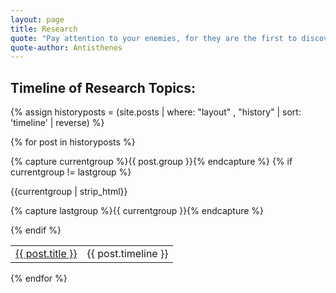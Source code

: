 ```yaml
---
layout: page
title: Research
quote: "Pay attention to your enemies, for they are the first to discover your mistakes."
quote-author: Antisthenes
---
```


<h2>Timeline of Research Topics:</h2>

{% assign historyposts = 
	(site.posts | where: "layout" , "history" | sort: 'timeline' | reverse) %}

{% for post in historyposts %}

{% capture currentgroup %}{{ post.group }}{% endcapture %}
{% if currentgroup != lastgroup %}

{{currentgroup | strip_html}}

{% capture lastgroup %}{{ currentgroup }}{% endcapture %}

{% endif %}

<table cellpadding="0" cellspacing="0" border="0"> 
  <tr><td><a href="{{ post.url }}">{{ post.title }}</a></td>
  <td style = "text-align:right">{{ post.timeline }}</td>
  </tr>
</table>

{% endfor %}